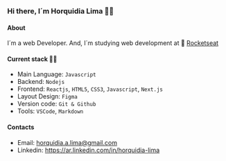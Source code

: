 
### Hi there, I´m Horquidia Lima 👩‍💻

#### About
I´m a web Developer. And, I´m studying web development at 🚀 [Rocketseat](https://rocketseat.com.br)

#### Current stack 🧑‍💻

 - Main Language: `Javascript`
 - Backend: `Nodejs`
 - Frontend: `Reactjs`, `HTML5`, `CSS3`, `Javascript`, `Next.js`
 - Layout Design: `Figma`
 - Version code: `Git & Github`
 - Tools: `VSCode`, `Markdown`

#### Contacts

- Email: horquidia.a.lima@gmail.com
- Linkedin: https://ar.linkedin.com/in/horquidia-lima
